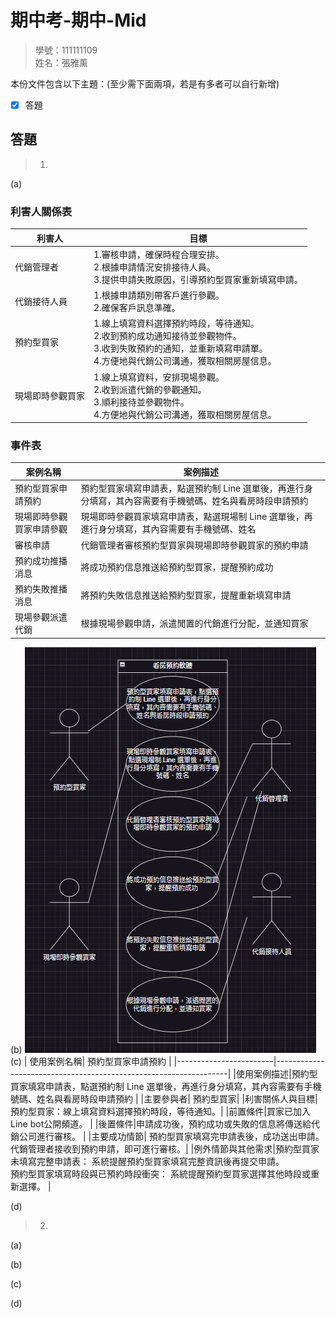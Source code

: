 # 期中考-期中-Mid 
<!--(期中標籤註記，該行不能刪，作為驗證標籤，該檔案若沒該份標籤，代表直接貼上saample，直接0分)-->

>
>學號：111111109
><br />
>姓名：張雅薰
><br />


本份文件包含以下主題：(至少需下面兩項，若是有多者可以自行新增)
- [x] 答題

## 答題
>1. 

(a)
### 利害人關係表
| 利害人         | 目標 |
|----------------|-----------------------------------------------------------------------------------|
| 代銷管理者     |1.審核申請，確保時程合理安排。<br />2.根據申請情況安排接待人員。<br />3.提供申請失敗原因，引導預約型買家重新填寫申請。|
| 代銷接待人員 |1.根據申請類別帶客戶進行參觀。<br />2.確保客戶訊息準確。|
| 預約型買家     | 1.線上填寫資料選擇預約時段，等待通知。<br />2.收到預約成功通知接待並參觀物件。<br />3.收到失敗預約的通知，並重新填寫申請單。<br />4.方便地與代銷公司溝通，獲取相關房屋信息。|
| 現場即時參觀買家 | 1.線上填寫資料，安排現場參觀。<br />2.收到派遣代銷的參觀通知。<br />3.順利接待並參觀物件。<br />4.方便地與代銷公司溝通，獲取相關房屋信息。|


### 事件表
| 案例名稱                 | 案例描述                                                         |
|------------------------|------------------------------------------------------------------|
| 預約型買家申請預約     | 預約型買家填寫申請表，點選預約制 Line 選單後，再進行身分填寫，其內容需要有手機號碼、姓名與看房時段申請預約                         |
| 現場即時參觀買家申請參觀 | 現場即時參觀買家填寫申請表，點選現場制 Line 選單後，再進行身分填寫，其內容需要有手機號碼、姓名 |
| 審核申請                | 代銷管理者審核預約型買家與現場即時參觀買家的預約申請             |
| 預約成功推播消息        | 將成功預約信息推送給預約型買家，提醒預約成功                       |
| 預約失敗推播消息        | 將預約失敗信息推送給預約型買家，提醒重新填寫申請                   |
| 現場參觀派遣代銷        | 根據現場參觀申請，派遣閒置的代銷進行分配，並通知買家                |

(b)
![alt text](image.png) <br>
(c)
| 使用案例名稱| 預約型買家申請預約     |
|------------------------|------------------------------------------------------------------|
|使用案例描述|預約型買家填寫申請表，點選預約制 Line 選單後，再進行身分填寫，其內容需要有手機號碼、姓名與看房時段申請預約  |
|主要參與者| 預約型買家|
|利害關係人與目標|預約型買家：線上填寫資料選擇預約時段，等待通知。|
|前置條件|買家已加入Line bot公開頻道。 |
|後置條件|申請成功後，預約成功或失敗的信息將傳送給代銷公司進行審核。 |
|主要成功情節| 預約型買家填寫完申請表後，成功送出申請。<br />代銷管理者接收到預約申請，即可進行審核。|
|例外情節與其他需求|預約型買家未填寫完整申請表： 系統提醒預約型買家填寫完整資訊後再提交申請。<br />預約型買家填寫時段與已預約時段衝突： 系統提醒預約型買家選擇其他時段或重新選擇。 |

(d)

>2. 

(a)

(b)

(c)

(d)




